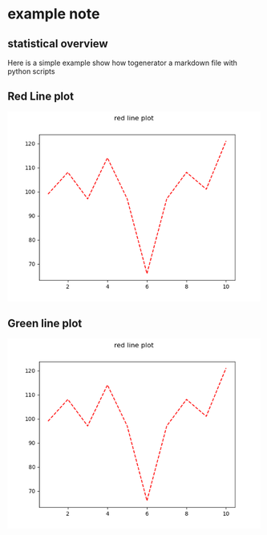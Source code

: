 
# example note

## statistical overview


Here is a simple example show how togenerator a markdown file with python scripts
## Red Line plot
  
![red](./plots/red_line.png)
## Green line plot
  
![green](./plots/red_line.png)